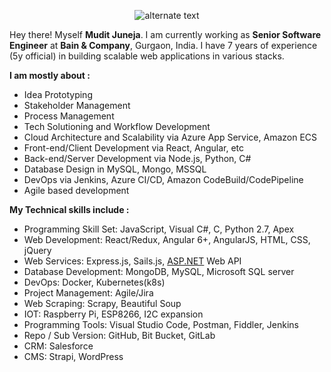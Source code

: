 
<p align="center">
    <img src="https://lh5.googleusercontent.com/DxbX4Q8NLC50u7cKD8BeT8QtPToKURmSs4V51acVS_W9mVJLbviUz26UvVojvWUneyC9e_JZqVyZ-6awm0M_=w360-h286" alt="alternate text">
 </p>
 
Hey there! Myself **Mudit Juneja**.
I am currently working as **Senior Software Engineer** at **Bain & Company**, Gurgaon, India. I have 7 years of experience (5y official) in building scalable web applications in various stacks.

**I am mostly about :**

 - Idea Prototyping
 - Stakeholder Management
 - Process Management
 - Tech Solutioning and Workflow Development
 -  Cloud Architecture and Scalability via Azure App Service, Amazon ECS
 -  Front-end/Client Development via React, Angular, etc
 -  Back-end/Server Development via Node.js, Python, C#
 -  Database Design in MySQL, Mongo, MSSQL
 -  DevOps via Jenkins, Azure CI/CD, Amazon CodeBuild/CodePipeline
 -  Agile based development


**My Technical skills include :**
 - Programming Skill Set: JavaScript, Visual C#, C, Python 2.7, Apex
 - Web Development: React/Redux, Angular 6+, AngularJS, HTML, CSS, jQuery
 - Web Services: Express.js, Sails.js, [ASP.NET](#) Web API	
 - Database Development: MongoDB, MySQL, Microsoft SQL server
 - DevOps: Docker, Kubernetes(k8s)
 - Project Management: Agile/Jira
 - Web Scraping: Scrapy, Beautiful Soup
 - IOT: Raspberry Pi, ESP8266, I2C expansion
 - Programming Tools: Visual Studio Code, Postman, Fiddler, Jenkins
 - Repo / Sub Version: GitHub, Bit Bucket, GitLab
 - CRM: Salesforce
 - CMS: Strapi, WordPress



 